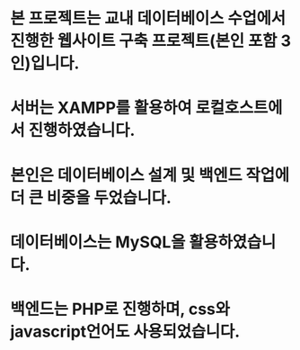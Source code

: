 # 본 프로젝트는 교내 데이터베이스 수업에서 진행한 웹사이트 구축 프로젝트(본인 포함 3인)입니다.
# 서버는 XAMPP를 활용하여 로컬호스트에서 진행하였습니다.
# 본인은 데이터베이스 설계 및 백엔드 작업에 더 큰 비중을 두었습니다.
# 데이터베이스는 MySQL을 활용하였습니다.
# 백엔드는 PHP로 진행하며, css와 javascript언어도 사용되었습니다.
